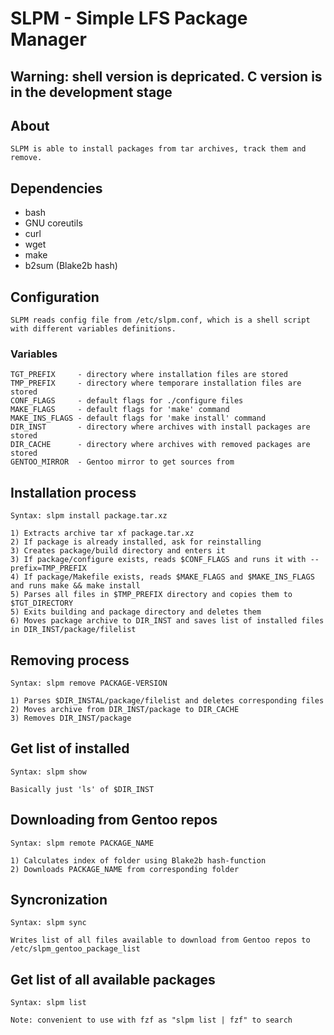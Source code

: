 # SLPM - Simple LFS Package Manager

## Warning: shell version is depricated. C version is in the development stage

## About
    SLPM is able to install packages from tar archives, track them and remove.

## Dependencies
* bash
* GNU coreutils
* curl
* wget
* make
* b2sum (Blake2b hash)

## Configuration
    SLPM reads config file from /etc/slpm.conf, which is a shell script
    with different variables definitions.
### Variables
    TGT_PREFIX     - directory where installation files are stored
    TMP_PREFIX     - directory where temporare installation files are stored
    CONF_FLAGS     - default flags for ./configure files
    MAKE_FLAGS     - default flags for 'make' command
    MAKE_INS_FLAGS - default flags for 'make install' command
    DIR_INST       - directory where archives with install packages are stored
    DIR_CACHE      - directory where archives with removed packages are stored
    GENTOO_MIRROR  - Gentoo mirror to get sources from

## Installation process
    Syntax: slpm install package.tar.xz

    1) Extracts archive tar xf package.tar.xz
    2) If package is already installed, ask for reinstalling
    3) Creates package/build directory and enters it
    3) If package/configure exists, reads $CONF_FLAGS and runs it with --prefix=TMP_PREFIX
    4) If package/Makefile exists, reads $MAKE_FLAGS and $MAKE_INS_FLAGS and runs make && make install
    5) Parses all files in $TMP_PREFIX directory and copies them to $TGT_DIRECTORY
    5) Exits building and package directory and deletes them
    6) Moves package archive to DIR_INST and saves list of installed files in DIR_INST/package/filelist

## Removing process
    Syntax: slpm remove PACKAGE-VERSION

    1) Parses $DIR_INSTAL/package/filelist and deletes corresponding files
    2) Moves archive from DIR_INST/package to DIR_CACHE
    3) Removes DIR_INST/package

## Get list of installed
    Syntax: slpm show

    Basically just 'ls' of $DIR_INST

## Downloading from Gentoo repos
    Syntax: slpm remote PACKAGE_NAME

    1) Calculates index of folder using Blake2b hash-function
    2) Downloads PACKAGE_NAME from corresponding folder

## Syncronization
    Syntax: slpm sync

    Writes list of all files available to download from Gentoo repos to /etc/slpm_gentoo_package_list

## Get list of all available packages
    Syntax: slpm list

    Note: convenient to use with fzf as "slpm list | fzf" to search
